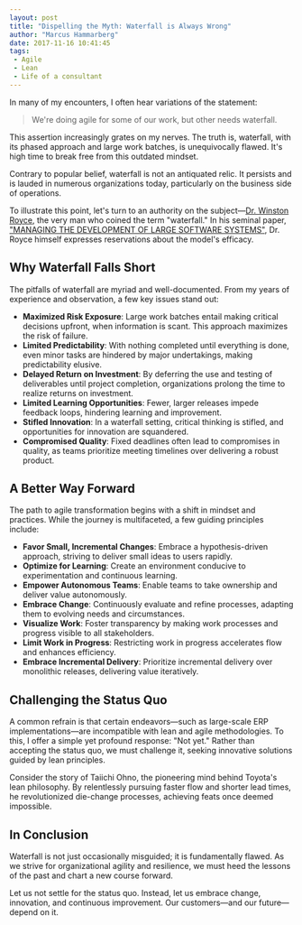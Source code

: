 ```yaml
---
layout: post
title: "Dispelling the Myth: Waterfall is Always Wrong"
author: "Marcus Hammarberg"
date: 2017-11-16 10:41:45
tags:
 - Agile
 - Lean
 - Life of a consultant
---
```


In many of my encounters, I often hear variations of the statement:

> We're doing agile for some of our work, but other needs waterfall.

This assertion increasingly grates on my nerves. The truth is, waterfall, with its phased approach and large work batches, is unequivocally flawed. It's high time to break free from this outdated mindset.

Contrary to popular belief, waterfall is not an antiquated relic. It persists and is lauded in numerous organizations today, particularly on the business side of operations.

To illustrate this point, let's turn to an authority on the subject—[Dr. Winston Royce](https://en.wikipedia.org/wiki/Winston_W._Royce), the very man who coined the term "waterfall." In his seminal paper, ["MANAGING THE DEVELOPMENT OF LARGE SOFTWARE SYSTEMS"](http://www.txtscribe.me/athenaeum/waterfall.pdf), Dr. Royce himself expresses reservations about the model's efficacy.

## Why Waterfall Falls Short

The pitfalls of waterfall are myriad and well-documented. From my years of experience and observation, a few key issues stand out:

- **Maximized Risk Exposure**: Large work batches entail making critical decisions upfront, when information is scant. This approach maximizes the risk of failure.
- **Limited Predictability**: With nothing completed until everything is done, even minor tasks are hindered by major undertakings, making predictability elusive.
- **Delayed Return on Investment**: By deferring the use and testing of deliverables until project completion, organizations prolong the time to realize returns on investment.
- **Limited Learning Opportunities**: Fewer, larger releases impede feedback loops, hindering learning and improvement.
- **Stifled Innovation**: In a waterfall setting, critical thinking is stifled, and opportunities for innovation are squandered.
- **Compromised Quality**: Fixed deadlines often lead to compromises in quality, as teams prioritize meeting timelines over delivering a robust product.

## A Better Way Forward

The path to agile transformation begins with a shift in mindset and practices. While the journey is multifaceted, a few guiding principles include:

- **Favor Small, Incremental Changes**: Embrace a hypothesis-driven approach, striving to deliver small ideas to users rapidly.
- **Optimize for Learning**: Create an environment conducive to experimentation and continuous learning.
- **Empower Autonomous Teams**: Enable teams to take ownership and deliver value autonomously.
- **Embrace Change**: Continuously evaluate and refine processes, adapting them to evolving needs and circumstances.
- **Visualize Work**: Foster transparency by making work processes and progress visible to all stakeholders.
- **Limit Work in Progress**: Restricting work in progress accelerates flow and enhances efficiency.
- **Embrace Incremental Delivery**: Prioritize incremental delivery over monolithic releases, delivering value iteratively.

## Challenging the Status Quo

A common refrain is that certain endeavors—such as large-scale ERP implementations—are incompatible with lean and agile methodologies. To this, I offer a simple yet profound response: "Not yet." Rather than accepting the status quo, we must challenge it, seeking innovative solutions guided by lean principles.

Consider the story of Taiichi Ohno, the pioneering mind behind Toyota's lean philosophy. By relentlessly pursuing faster flow and shorter lead times, he revolutionized die-change processes, achieving feats once deemed impossible.

## In Conclusion

Waterfall is not just occasionally misguided; it is fundamentally flawed. As we strive for organizational agility and resilience, we must heed the lessons of the past and chart a new course forward.

Let us not settle for the status quo. Instead, let us embrace change, innovation, and continuous improvement. Our customers—and our future—depend on it.
